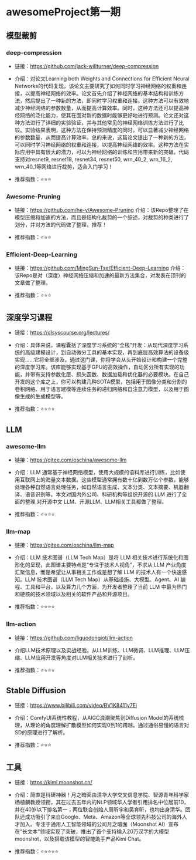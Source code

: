 # awesomeProject第一期


## 模型裁剪
### deep-compression
- 链接：https://github.com/jack-willturner/deep-compression

- 介绍：对论文Learning both Weights and Connections for Efficient Neural Networks的代码复现，该论文主要研究了如何同时学习神经网络的权重和连接，以提高神经网络的效率。论文首先介绍了神经网络的基本结构和训练方法，然后提出了一种新的方法，即同时学习权重和连接。这种方法可以有效地减少神经网络的参数数量，从而提高计算效率。同时，这种方法还可以提高神经网络的泛化能力，使其在面对新的数据时能够更好地进行预测。论文还对这种方法进行了详细的实验验证，并与其他常见的神经网络训练方法进行了比较。实验结果表明，这种方法在保持预测精度的同时，可以显著减少神经网络的参数数量，从而提高计算效率。总的来说，这篇论文提出了一种新的方法，可以同时学习神经网络的权重和连接，以提高神经网络的效率。这种方法在实际应用中具有很大的潜力，可以为神经网络的训练和应用带来新的突破。代码支持对resnet9, resnet18, resnet34, resnet50, wrn_40_2, wrn_16_2, wrn_40_1等网络进行裁剪，适合入门学习！

- 推荐指数：⭐️⭐️⭐️

### Awesome-Pruning
- 链接：https://github.com/he-y/Awesome-Pruning
介绍：该Repo整理了在模型压缩和加速的方法，而且是结构化裁剪的一个综述，对裁剪的种类进行了划分，并对方法的代码做了整理，推荐！

- 推荐指数：⭐️⭐️⭐️

### Efficient-Deep-Learning
- 链接：https://github.com/MingSun-Tse/Efficient-Deep-Learning
介绍：该Repo是对（深度）神经网络压缩和加速的最新方法集合，对发表在顶刊的文章做了整理。

- 推荐指数：⭐️⭐️⭐️

## 深度学习课程
- 链接：https://dlsyscourse.org/lectures/

- 介绍：具体来说，课程囊括了深度学习系统的“全栈”开发：从现代深度学习系统的高级建模设计，到自动微分工具的基本实现，再到底层高效算法的设备级实现……它将全部涉及。通过这门课，你将学会从头开始设计和构建一个完整的深度学习库。该库能够实现基于GPU的高效操作，自动区分所有实现的功能，并带有支持参数化层、损失函数、数据加载和优化器的必要模块。在自己开发的这个库之上，你可以构建几种SOTA模型，包括用于图像分类和分割的卷积网络、用于语言建模等连续任务的递归网络和自注意力模型，以及用于图像生成的生成模型等。

- 推荐指数：⭐️⭐️⭐️⭐️

## LLM

### awesome-llm
- 链接：https://gitee.com/oschina/awesome-llm

- 介绍：LLM 通常基于神经网络模型，使用大规模的语料库进行训练，比如使用互联网上的海量文本数据。这些模型通常拥有数十亿到数万亿个参数，能够处理各种自然语言处理任务，如自然语言生成、文本分类、文本摘要、机器翻译、语音识别等。本文对国内外公司、科研机构等组织开源的 LLM 进行了全面的整理,对开源中文 LLM、开源LLM、LLM相关工具都做了整理。

- 推荐指数：⭐️⭐️⭐️⭐️

### llm-map

- 链接：https://gitee.com/oschina/llm-map

- 介绍：LLM 技术图谱（LLM Tech Map）是将 LLM 相关技术进行系统化和图形化的呈现，此图谱主要特点是“专注于技术人视角”，不求从 LLM 产业角度汇聚信息，而是希望让从事相关工作或是想了解 LLM 的技术人有一个快速感知。LLM 技术图谱（LLM Tech Map）从基础设施、大模型、Agent、AI 编程、工具和平台，以及算力几个方面，为开发者整理了当前 LLM 中最为热门和硬核的技术领域以及相关的软件产品和开源项目。

- 推荐指数：⭐️⭐️⭐️⭐️

### llm-action

- 链接：https://github.com/liguodongiot/llm-action

- 介绍LLM技术原理以及实战经验。从LLM训练、LLM微调、LLM推理、LLM压缩、LLM应用开发等角度对LLM相关技术进行了剖析。

- 推荐指数：⭐️⭐️⭐️⭐️

## Stable Diffusion
- 链接：https://www.bilibili.com/video/BV1K8411y7Ei

- 介绍：ComfyUI系统性教程，从AIGC浪潮聚焦到Diffusion Model的系统梳理，从理论的角度理解扩散模型如何实现0到1的跨越。通过通俗易懂的语言对SD的原理进行了解析。

- 推荐指数：⭐️⭐️⭐️

## 工具

- 链接：https://kimi.moonshot.cn/

- 介绍：简直是科研神器！月之暗面由清华大学交叉信息学院、智源青年科学家杨植麟教授领衔，其在过去五年内的NLP领域华人学者引用排名中位居前10，并在40岁以下排名第一；两位联合创始人周昕宇和吴育昕，也均出身清华。团队还成功吸引了来自Google、Meta、Amazon等全球领先科技公司的海外人才加入。专注于通用人工智能领域的公司月之暗面（Moonshot Al）宣布在“长文本”领域实现了突破，推出了首个支持输入20万汉字的大模型moonshot，以及搭载该模型的智能助手产品Kimi Chat。

- 推荐指数：⭐️⭐️⭐️⭐️⭐️
